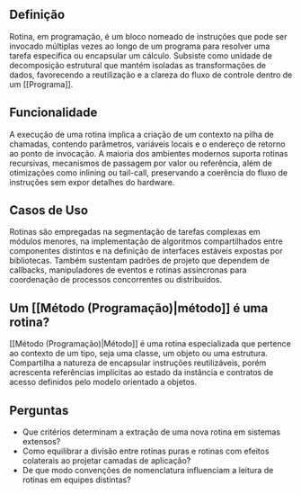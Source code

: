 ## Definição

Rotina, em programação, é um bloco nomeado de instruções que pode ser invocado múltiplas vezes ao longo de um programa para resolver uma tarefa específica ou encapsular um cálculo. Subsiste como unidade de decomposição estrutural que mantém isoladas as transformações de dados, favorecendo a reutilização e a clareza do fluxo de controle dentro de um [[Programa]].

## Funcionalidade

A execução de uma rotina implica a criação de um contexto na pilha de chamadas, contendo parâmetros, variáveis locais e o endereço de retorno ao ponto de invocação. A maioria dos ambientes modernos suporta rotinas recursivas, mecanismos de passagem por valor ou referência, além de otimizações como inlining ou tail-call, preservando a coerência do fluxo de instruções sem expor detalhes do hardware.

## Casos de Uso

Rotinas são empregadas na segmentação de tarefas complexas em módulos menores, na implementação de algoritmos compartilhados entre componentes distintos e na definição de interfaces estáveis expostas por bibliotecas. Também sustentam padrões de projeto que dependem de callbacks, manipuladores de eventos e rotinas assíncronas para coordenação de processos concorrentes ou distribuídos.

## Um [[Método (Programação)|método]] é uma rotina?

[[Método (Programação)|Método]] é uma rotina especializada que pertence ao contexto de um tipo, seja uma classe, um objeto ou uma estrutura. Compartilha a natureza de encapsular instruções reutilizáveis, porém acrescenta referências implícitas ao estado da instância e contratos de acesso definidos pelo modelo orientado a objetos.

## Perguntas

* Que critérios determinam a extração de uma nova rotina em sistemas extensos?
* Como equilibrar a divisão entre rotinas puras e rotinas com efeitos colaterais ao projetar camadas de aplicação?
* De que modo convenções de nomenclatura influenciam a leitura de rotinas em equipes distintas?
